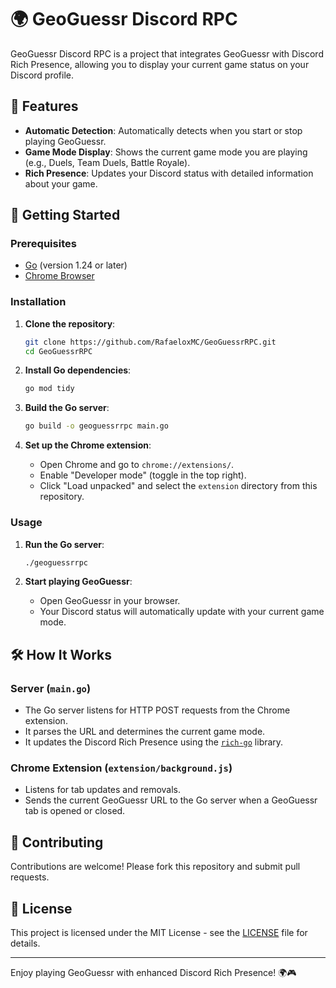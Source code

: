 # 🌍 GeoGuessr Discord RPC

GeoGuessr Discord RPC is a project that integrates GeoGuessr with Discord Rich Presence, allowing you to display your current game status on your Discord profile.

## 📜 Features

-   **Automatic Detection**: Automatically detects when you start or stop playing GeoGuessr.
-   **Game Mode Display**: Shows the current game mode you are playing (e.g., Duels, Team Duels, Battle Royale).
-   **Rich Presence**: Updates your Discord status with detailed information about your game.

## 🚀 Getting Started

### Prerequisites

-   [Go](https://golang.org/doc/install) (version 1.24 or later)
-   [Chrome Browser](https://www.google.com/chrome/)

### Installation

1. **Clone the repository**:

    ```sh
    git clone https://github.com/RafaeloxMC/GeoGuessrRPC.git
    cd GeoGuessrRPC
    ```

2. **Install Go dependencies**:

    ```sh
    go mod tidy
    ```

3. **Build the Go server**:

    ```sh
    go build -o geoguessrrpc main.go
    ```

4. **Set up the Chrome extension**:
    - Open Chrome and go to `chrome://extensions/`.
    - Enable "Developer mode" (toggle in the top right).
    - Click "Load unpacked" and select the `extension` directory from this repository.

### Usage

1. **Run the Go server**:

    ```sh
    ./geoguessrrpc
    ```

2. **Start playing GeoGuessr**:
    - Open GeoGuessr in your browser.
    - Your Discord status will automatically update with your current game mode.

## 🛠️ How It Works

### Server (`main.go`)

-   The Go server listens for HTTP POST requests from the Chrome extension.
-   It parses the URL and determines the current game mode.
-   It updates the Discord Rich Presence using the [`rich-go`](https://github.com/hugolgst/rich-go/) library.

### Chrome Extension (`extension/background.js`)

-   Listens for tab updates and removals.
-   Sends the current GeoGuessr URL to the Go server when a GeoGuessr tab is opened or closed.

## 🤝 Contributing

Contributions are welcome! Please fork this repository and submit pull requests.

## 📄 License

This project is licensed under the MIT License - see the [LICENSE](LICENSE) file for details.

---

Enjoy playing GeoGuessr with enhanced Discord Rich Presence! 🌍🎮
